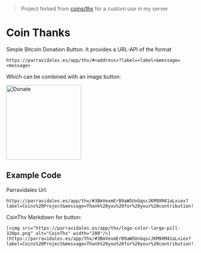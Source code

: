> Project forked from [coins/thx](https://github.com/coins/thx) for a custom use in my server

# Coin Thanks
Simple Bitcoin Donation Button. It provides a URL-API of the format 
```
https://parravidales.es/app/thx/#<address>?label=<label>&message=<message>
```
Which can be combined with an image button:

[<img src="https://parravidales.es/app/thx/logo-color-large-pill-320px.png" alt="Donate" width="200"/>](https://parravidales.es/app/thx/#3BmVexmErB9aW5UnGqscJKM9XM41aLxiex?label=Coins%20Project&message=Thank%20you%20for%20your%20contribution!)

## Example Code
Parravidales Url:
```
https://parravidales.es/app/thx/#3BmVexmErB9aW5UnGqscJKM9XM41aLxiex?label=Coins%20Project&message=Thank%20you%20for%20your%20contribution!
```
CoinThx Markdown for button:
```
[<img src="https://parravidales.es/app/thx/logo-color-large-pill-320px.png" alt="CoinThx" width="200"/>](https://parravidales.es/app/thx/#3BmVexmErB9aW5UnGqscJKM9XM41aLxiex?label=Coins%20Project&message=Thank%20you%20for%20your%20contribution!)
```
